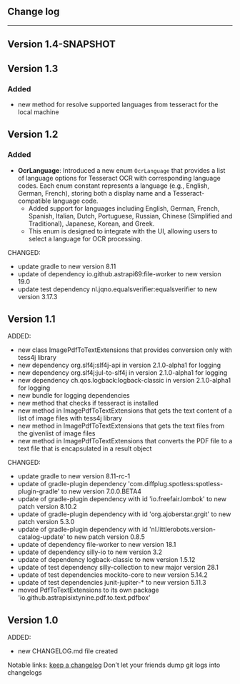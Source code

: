 ## Change log
----------------------

Version 1.4-SNAPSHOT
-------------


Version 1.3
-------------

### Added

- new method for resolve supported languages from tesseract for the local machine

Version 1.2
-------------

### Added
- **OcrLanguage**: Introduced a new enum `OcrLanguage` that provides a list of language options for Tesseract OCR with corresponding language codes. Each enum constant represents a language (e.g., English, German, French), storing both a display name and a Tesseract-compatible language code.
    - Added support for languages including English, German, French, Spanish, Italian, Dutch, Portuguese, Russian, Chinese (Simplified and Traditional), Japanese, Korean, and Greek.
    - This enum is designed to integrate with the UI, allowing users to select a language for OCR processing.

CHANGED:

- update gradle to new version 8.11
- update of dependency io.github.astrapi69:file-worker to new version 19.0
- update test dependency nl.jqno.equalsverifier:equalsverifier to new version 3.17.3

Version 1.1
-------------

ADDED:

- new class ImagePdfToTextExtensions that provides conversion only with tess4j library
- new dependency org.slf4j:slf4j-api in version 2.1.0-alpha1 for logging
- new dependency org.slf4j:jul-to-slf4j in version 2.1.0-alpha1 for logging
- new dependency ch.qos.logback:logback-classic in version 2.1.0-alpha1 for logging
- new bundle for logging dependencies
- new method that checks if tesseract is installed
- new method in ImagePdfToTextExtensions that gets the text content of a list of image files with tess4j library
- new method in ImagePdfToTextExtensions that gets the text files from the givenlist of image files
- new method in ImagePdfToTextExtensions that converts the PDF file to a text file that is encapsulated in a result object

CHANGED:

- update gradle to new version 8.11-rc-1
- update of gradle-plugin dependency 'com.diffplug.spotless:spotless-plugin-gradle' to new version 7.0.0.BETA4
- update of gradle-plugin dependency with id 'io.freefair.lombok' to new patch version 8.10.2
- update of gradle-plugin dependency with id 'org.ajoberstar.grgit' to new patch version 5.3.0
- update of gradle-plugin dependency with id 'nl.littlerobots.version-catalog-update' to new patch version 0.8.5
- update of dependency file-worker to new version 18.1
- update of dependency silly-io to new version 3.2
- update of dependency logback-classic to new version 1.5.12
- update of test dependency silly-collection to new major version 28.1
- update of test dependencies mockito-core to new version 5.14.2
- update of test dependencies junit-jupiter-* to new version 5.11.3
- moved PdfToTextExtensions to its own package 'io.github.astrapisixtynine.pdf.to.text.pdfbox'

Version 1.0
-------------

ADDED:

- new CHANGELOG.md file created

Notable links:
[keep a changelog](http://keepachangelog.com/en/1.0.0/) Don’t let your friends dump git logs into changelogs
